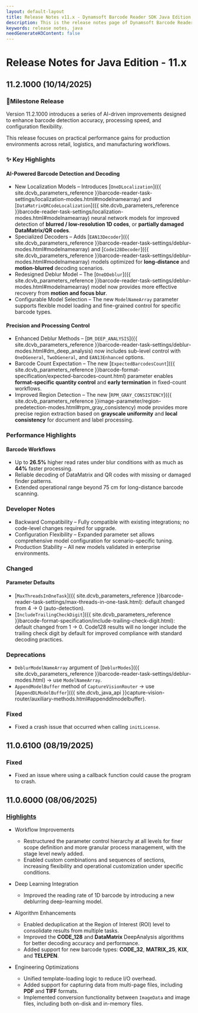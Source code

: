 ```yaml
---
layout: default-layout
title: Release Notes v11.x - Dynamsoft Barcode Reader SDK Java Edition
description: This is the release notes page of Dynamsoft Barcode Reader SDK Java Edition v11.x.
keywords: release notes, java
needGenerateH3Content: false
---
```


# Release Notes for Java Edition - 11.x

## 11.2.1000 (10/14/2025)

### 🎉Milestone Release
Version 11.2.1000 introduces a series of AI-driven improvements designed to enhance barcode detection accuracy, processing speed, and configuration flexibility.

This release focuses on practical performance gains for production environments across retail, logistics, and manufacturing workflows.

### ✨ Key Highlights
#### AI-Powered Barcode Detection and Decoding

- New Localization Models – Introduces [`OneDLocalization`]({{ site.dcvb_parameters_reference }}barcode-reader-task-settings/localization-modes.html#modelnamearray) and [`DataMatrixQRCodeLocalization`]({{ site.dcvb_parameters_reference }}barcode-reader-task-settings/localization-modes.html#modelnamearray) neural network models for improved detection of **blurred / low-resolution 1D codes**, or **partially damaged DataMatrix/QR codes**.
- Specialized Decoders – Adds [`EAN13Decoder`]({{ site.dcvb_parameters_reference }}barcode-reader-task-settings/deblur-modes.html#modelnamearray) and [`Code128Decoder`]({{ site.dcvb_parameters_reference }}barcode-reader-task-settings/deblur-modes.html#modelnamearray) models optimized for **long-distance** and **motion-blurred** decoding scenarios.
- Redesigned Deblur Model – The [`OneDDeblur`]({{ site.dcvb_parameters_reference }}barcode-reader-task-settings/deblur-modes.html#modelnamearray) model now provides more effective recovery from **motion and focus blur**.
- Configurable Model Selection – The new `ModelNameArray` parameter supports flexible model loading and fine-grained control for specific barcode types.

#### Precision and Processing Control

- Enhanced Deblur Methods – [`DM_DEEP_ANALYSIS`]({{ site.dcvb_parameters_reference }}barcode-reader-task-settings/deblur-modes.html#dm_deep_analysis) now includes sub-level control with `OneDGeneral`, `TwoDGeneral`, and `EAN13Enhanced` options.
- Barcode Count Expectation – The new [`ExpectedBarcodesCount`]({{ site.dcvb_parameters_reference }}barcode-format-specification/expected-barcodes-count.html) parameter enables **format-specific quantity control** and **early termination** in fixed-count workflows.
- Improved Region Detection – The new [`RPM_GRAY_CONSISTENCY`]({{ site.dcvb_parameters_reference }}image-parameter/region-predetection-modes.html#rpm_gray_consistency) mode provides more precise region extraction based on **grayscale uniformity** and **local consistency** for document and label processing.

### Performance Highlights

#### Barcode Workflows

- Up to **26.5%** higher read rates under blur conditions with as much as **44%** faster processing.
- Reliable decoding of DataMatrix and QR codes with missing or damaged finder patterns.
- Extended operational range beyond 75 cm for long-distance barcode scanning.

### Developer Notes

- Backward Compatibility – Fully compatible with existing integrations; no code-level changes required for upgrade.
- Configuration Flexibility – Expanded parameter set allows comprehensive model configuration for scenario-specific tuning.
- Production Stability – All new models validated in enterprise environments.

### Changed

#### Parameter Defaults

- [`MaxThreadsInOneTask`]({{ site.dcvb_parameters_reference }}barcode-reader-task-settings/max-threads-in-one-task.html): default changed from 4 → 0 (auto-detection).
- [`IncludeTrailingCheckDigit`]({{ site.dcvb_parameters_reference }}barcode-format-specification/include-trailing-check-digit.html): default changed from 1 → 0. Code128 results will no longer include the trailing check digit by default for improved compliance with standard decoding practices.

### Deprecations

- `DeblurModelNameArray` argument of [`DeblurModes`]({{ site.dcvb_parameters_reference }}barcode-reader-task-settings/deblur-modes.html) → use `ModelNameArray`.
- `AppendModelBuffer` method of `CaptureVisionRouter` → use [`AppendDLModelBuffer`]({{ site.dcvb_java_api }}capture-vision-router/auxiliary-methods.html#appenddlmodelbuffer).

### Fixed

- Fixed a crash issue that occurred when calling `initLicense`.

## 11.0.6100 (08/19/2025)

### Fixed

- Fixed an issue where using a callback function could cause the program to crash.


## 11.0.6000 (08/06/2025)

### [Highlights](https://www.dynamsoft.com/release-highlights/?product=dbr11.0)

- Workflow Improvements
  - Restructured the parameter control hierarchy at all levels for finer scope definition and more granular process management, with the stage level newly added.
  - Enabled custom combinations and sequences of sections, increasing flexibility and operational customization under specific conditions.

- Deep Learning Integration
  - Improved the reading rate of 1D barcode by introducing a new deblurring deep-learning model.

- Algorithm Enhancements
  - Enabled deduplication at the Region of Interest (ROI) level to consolidate results from multiple tasks.
  - Improved the **CODE_128** and **DataMatrix** DeepAnalysis algorithms for better decoding accuracy and performance.
  - Added support for new barcode types: **CODE_32**, **MATRIX_25**, **KIX**, and **TELEPEN**.

- Engineering Optimizations
  - Unified template-loading logic to reduce I/O overhead.
  - Added support for capturing data from multi-page files, including **PDF** and **TIFF** formats.
  - Implemented conversion functionality between `ImageData` and image files, including both on-disk and in-memory files.
